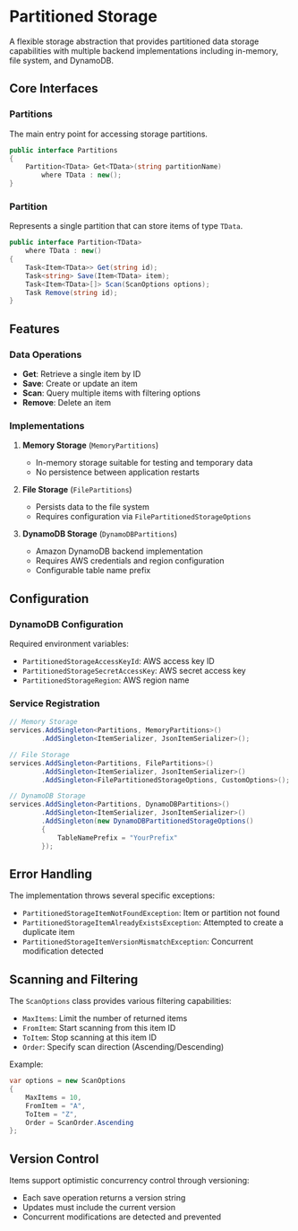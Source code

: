 # Partitioned Storage
A flexible storage abstraction that provides partitioned data storage capabilities with multiple backend implementations including in-memory, file system, and DynamoDB.

## Core Interfaces

### Partitions
The main entry point for accessing storage partitions.

```csharp
public interface Partitions
{
    Partition<TData> Get<TData>(string partitionName)
        where TData : new();
}
```

### Partition<TData>
Represents a single partition that can store items of type `TData`.

```csharp
public interface Partition<TData>
    where TData : new()
{
    Task<Item<TData>> Get(string id);
    Task<string> Save(Item<TData> item);
    Task<Item<TData>[]> Scan(ScanOptions options);
    Task Remove(string id);
}
```

## Features

### Data Operations
- **Get**: Retrieve a single item by ID
- **Save**: Create or update an item
- **Scan**: Query multiple items with filtering options
- **Remove**: Delete an item

### Implementations
1. **Memory Storage** (`MemoryPartitions`)
   - In-memory storage suitable for testing and temporary data
   - No persistence between application restarts

2. **File Storage** (`FilePartitions`)
   - Persists data to the file system
   - Requires configuration via `FilePartitionedStorageOptions`

3. **DynamoDB Storage** (`DynamoDBPartitions`)
   - Amazon DynamoDB backend implementation
   - Requires AWS credentials and region configuration
   - Configurable table name prefix

## Configuration

### DynamoDB Configuration
Required environment variables:
- `PartitionedStorageAccessKeyId`: AWS access key ID
- `PartitionedStorageSecretAccessKey`: AWS secret access key
- `PartitionedStorageRegion`: AWS region name

### Service Registration
```csharp
// Memory Storage
services.AddSingleton<Partitions, MemoryPartitions>()
        .AddSingleton<ItemSerializer, JsonItemSerializer>();

// File Storage
services.AddSingleton<Partitions, FilePartitions>()
        .AddSingleton<ItemSerializer, JsonItemSerializer>()
        .AddSingleton<FilePartitionedStorageOptions, CustomOptions>();

// DynamoDB Storage
services.AddSingleton<Partitions, DynamoDBPartitions>()
        .AddSingleton<ItemSerializer, JsonItemSerializer>()
        .AddSingleton(new DynamoDBPartitionedStorageOptions() 
        { 
            TableNamePrefix = "YourPrefix" 
        });
```

## Error Handling

The implementation throws several specific exceptions:

- `PartitionedStorageItemNotFoundException`: Item or partition not found
- `PartitionedStorageItemAlreadyExistsException`: Attempted to create a duplicate item
- `PartitionedStorageItemVersionMismatchException`: Concurrent modification detected

## Scanning and Filtering

The `ScanOptions` class provides various filtering capabilities:

- `MaxItems`: Limit the number of returned items
- `FromItem`: Start scanning from this item ID
- `ToItem`: Stop scanning at this item ID
- `Order`: Specify scan direction (Ascending/Descending)

Example:
```csharp
var options = new ScanOptions 
{
    MaxItems = 10,
    FromItem = "A",
    ToItem = "Z",
    Order = ScanOrder.Ascending
};
```

## Version Control
Items support optimistic concurrency control through versioning:
- Each save operation returns a version string
- Updates must include the current version
- Concurrent modifications are detected and prevented
